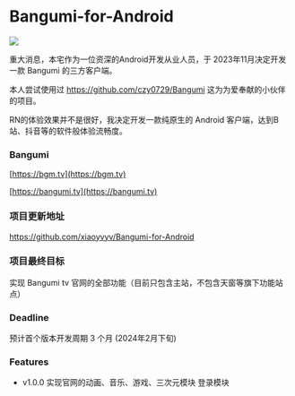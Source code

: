 # Bangumi-for-Android
 
![](https://github.com/xiaoyvyv/Bangumi-for-Android/workflows/Android%20CI/badge.svg)


重大消息，本宅作为一位资深的Android开发从业人员，于 2023年11月决定开发一款 Bangumi 的三方客户端。

本人尝试使用过 https://github.com/czy0729/Bangumi 这为为爱奉献的小伙伴的项目。

RN的体验效果并不是很好，我决定开发一款纯原生的 Android 客户端，达到B站、抖音等的软件般体验流畅度。

### Bangumi
[https://bgm.tv](https://bgm.tv)

[https://bangumi.tv](https://bangumi.tv)

### 项目更新地址
https://github.com/xiaoyvyv/Bangumi-for-Android

### 项目最终目标
实现 Bangumi tv 官网的全部功能（目前只包含主站，不包含天窗等旗下功能站点）

### Deadline
预计首个版本开发周期 3 个月 (2024年2月下旬)

### Features

- v1.0.0
  实现官网的动画、音乐、游戏、三次元模块
  登录模块
